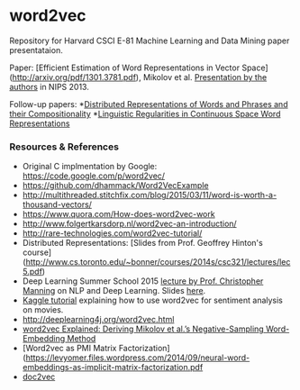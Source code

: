 # word2vec

Repository for Harvard CSCI E-81 Machine Learning and Data Mining paper presentataion.

Paper: [Efficient Estimation of Word Representations in Vector Space] (http://arxiv.org/pdf/1301.3781.pdf), Mikolov et al.
[Presentation by the authors](https://docs.google.com/file/d/0B7XkCwpI5KDYRWRnd1RzWXQ2TWc/edit) in NIPS 2013.

Follow-up papers:
*[Distributed Representations of Words and Phrases and their Compositionality](http://arxiv.org/pdf/1310.4546.pdf)
*[Linguistic Regularities in Continuous Space Word Representations](http://research.microsoft.com/pubs/189726/rvecs.pdf)

### Resources & References
* Original C implmentation by Google: https://code.google.com/p/word2vec/
* https://github.com/dhammack/Word2VecExample
* http://multithreaded.stitchfix.com/blog/2015/03/11/word-is-worth-a-thousand-vectors/
* https://www.quora.com/How-does-word2vec-work
* http://www.folgertkarsdorp.nl/word2vec-an-introduction/
* http://rare-technologies.com/word2vec-tutorial/
* Distributed Representations: [Slides from Prof. Geoffrey Hinton's course] (http://www.cs.toronto.edu/~bonner/courses/2014s/csc321/lectures/lec5.pdf)
* Deep Learning Summer School 2015 [lecture by Prof. Christopher Manning](http://videolectures.net/deeplearning2015_manning_language_vectors/) on NLP and Deep Learning. Slides [here](http://videolectures.net/site/normal_dl/tag=983669/deeplearning2015_manning_language_vectors_01.pdf). 
* [Kaggle tutorial](https://www.kaggle.com/c/word2vec-nlp-tutorial) explaining how to use word2vec for sentiment analysis on movies.
* http://deeplearning4j.org/word2vec.html
* [word2vec Explained: Deriving Mikolov et al.’s Negative-Sampling Word-Embedding Method](http://arxiv.org/pdf/1402.3722v1.pdf)
* [Word2vec as PMI Matrix Factorization](https://levyomer.files.wordpress.com/2014/09/neural-word-embeddings-as-implicit-matrix-factorization.pdf
* [doc2vec](https://github.com/fbkarsdorp/doc2vec/blob/master/doc2vec.ipynb)

